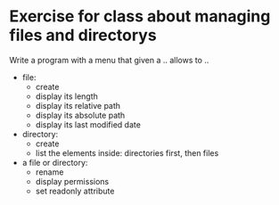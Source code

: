 # Exercise for class about managing files and directorys
Write a program with a menu that given a .. allows to ..
* file:
    * create
    * display its length
    * display its relative path
    * display its absolute path
    * display its last modified date
* directory:
    * create
    * list the elements inside: directories first, then files
* a file or directory:
    * rename
    * display permissions
    * set readonly attribute
